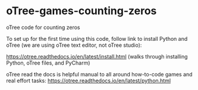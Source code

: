 # oTree-games-counting-zeros
oTree code for counting zeros



To set up for the first time using this code, follow link to install Python and oTree (we are using oTree text editor, not oTree studio):

https://otree.readthedocs.io/en/latest/install.html (walks through installing Python, oTree files, and PyCharm)



oTree read the docs is helpful manual to all around how-to-code games and real effort tasks:
https://otree.readthedocs.io/en/latest/python.html
